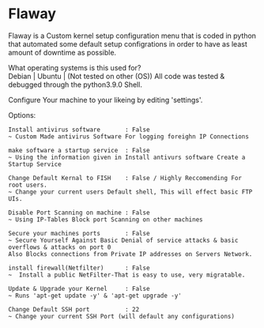 # Flaway
Flaway is a Custom kernel setup configuration menu that is coded in python that automated some default setup configrations in order to have as least amount of downtime as possible.

What operating systems is this used for?   
  Debian | Ubuntu | (Not tested on other (OS))
All code was tested & debugged through the python3.9.0 Shell.


Configure Your machine to your likeing by editing 'settings'.

Options:
```
Install antivirus software       : False
~ Custom Made antivirus Software For logging foreighn IP Connections
```

```
make software a startup service  : False
~ Using the information given in Install antivurs software Create a Startup Service
```

```
Change Default Kernal to FISH    : False / Highly Reccomending For root users.
~ Change your current users Default shell, This will effect basic FTP UIs.
```

```
Disable Port Scanning on machine : False 
~ Using IP-Tables Block port Scanning on other machines
```

```
Secure your machines ports       : False
~ Secure Yourself Against Basic Denial of service attacks & basic overflows & attacks on port 0
Also Blocks connections from Private IP addresses on Servers Network.
```

```
install firewall(Netfilter)      : False
~  Install a public NetFilter-That is easy to use, very migratable.
```

```
Update & Upgrade your Kernel     : False
~ Runs 'apt-get update -y' & 'apt-get upgrade -y'
```

```
Change Default SSH port          : 22
~ Change your current SSH Port (will default any configurations)
```

